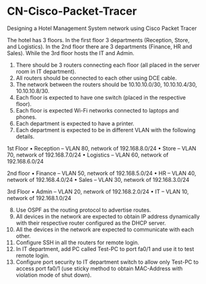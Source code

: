 # CN-Cisco-Packet-Tracer
Designing a Hotel Management System network using Cisco Packet Tracer

The hotel has 3 floors. In the first floor 3 departments (Reception, Store, and Logistics). In the 2nd floor there are 3 departments (Finance, HR and Sales). While the 3rd floor hosts the IT and Admin. 
1.	There should be 3 routers connecting each floor (all placed in the server room in IT department).
2.	All routers should be connected to each other using DCE cable.
3.	The network between the routers should be 10.10.10.0/30, 10.10.10.4/30, 10.10.10.8/30.
4.	Each floor is expected to have one switch (placed in the respective floor).
5.	Each floor is expected Wi-Fi networks connected to laptops and phones.
6.	Each department is expected to have a printer.
7.	Each department is expected to be in different VLAN with the following details.

1st Floor
•	Reception – VLAN 80, network of 192.168.8.0/24
•	Store – VLAN 70, network of 192.168.7.0/24
•	Logistics – VLAN 60, network of 192.168.6.0/24

2nd floor
•	Finance – VLAN 50, network of 192.168.5.0/24
•	HR – VLAN 40, network of 192.168.4.0/24
•	Sales – VLAN 30, network of 192.168.3.0/24

3rd Floor
•	Admin – VLAN 20, network of 192.168.2.0/24
•	IT – VLAN 10, network of 192.168.1.0/24


8.	Use OSPF as the routing protocol to advertise routes.
9.	All devices in the network are expected to obtain IP address dynamically with their respective router configured as the DHCP server.
10.	 All the devices in the network are expected to communicate with each other.
11.	 Configure SSH in all the routers for remote login.
12.	 In IT department, add PC called Test-PC to port fa0/1 and use it to test remote login.
13.	 Configure port security to IT department switch to allow only Test-PC to access port fa0/1 (use sticky method to obtain MAC-Address with violation mode of shut down). 

